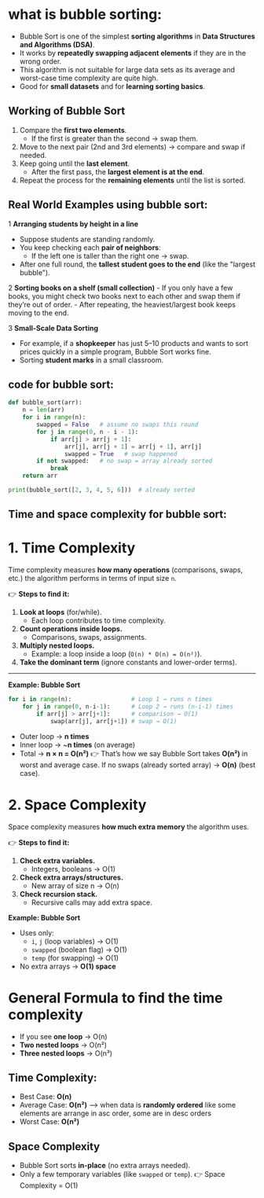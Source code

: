 
# what is bubble sorting:

- Bubble Sort is one of the simplest **sorting algorithms** in **Data Structures and Algorithms (DSA)**.
- It works by **repeatedly swapping adjacent elements** if they are in the wrong order.
- This algorithm is not suitable for large data sets as its average and worst-case time complexity are quite high.
- Good for **small datasets** and for **learning sorting basics**.

## Working of Bubble Sort

1. Compare the **first two elements**.
    - If the first is greater than the second → swap them.    
2. Move to the next pair (2nd and 3rd elements) → compare and swap if needed.
3. Keep going until the **last element**.
    - After the first pass, the **largest element is at the end**.   
4. Repeat the process for the **remaining elements** until the list is sorted.

## Real World Examples using bubble sort:

   1 **Arranging students by height in a line**
- Suppose students are standing randomly.
- You keep checking each **pair of neighbors**:
    - If the left one is taller than the right one → swap.   
- After one full round, the **tallest student goes to the end** (like the "largest bubble").

 2 **Sorting books on a shelf (small collection)**
    - If you only have a few books, you might check two books next to each other and swap them if they’re out of order.
    - After repeating, the heaviest/largest book keeps moving to the end.

 3 **Small-Scale Data Sorting**
- For example, if a **shopkeeper** has just 5–10 products and wants to sort prices quickly in a simple program, Bubble Sort works fine.
- Sorting **student marks** in a small classroom.


## code for bubble sort:
```python
def bubble_sort(arr):
    n = len(arr)
    for i in range(n):
        swapped = False   # assume no swaps this round
        for j in range(0, n - i - 1):
            if arr[j] > arr[j + 1]:
                arr[j], arr[j + 1] = arr[j + 1], arr[j]
                swapped = True   # swap happened
        if not swapped:   # no swap = array already sorted
            break
    return arr

print(bubble_sort([2, 3, 4, 5, 6]))  # already sorted

```

## Time and space complexity for bubble sort:
# 1. Time Complexity

Time complexity measures **how many operations** (comparisons, swaps, etc.) the algorithm performs in terms of input size `n`.

👉 **Steps to find it:**

1. **Look at loops** (for/while).
    - Each loop contributes to time complexity.
2. **Count operations inside loops.**
    - Comparisons, swaps, assignments.
3. **Multiply nested loops.**
    - Example: a loop inside a loop (`O(n) * O(n) = O(n²)`).
4. **Take the dominant term** (ignore constants and lower-order terms).
---

**Example: Bubble Sort**
```python
for i in range(n):                 # Loop 1 → runs n times
    for j in range(0, n-i-1):      # Loop 2 → runs (n-i-1) times
        if arr[j] > arr[j+1]:      # comparison → O(1)
            swap(arr[j], arr[j+1]) # swap → O(1)

```
- Outer loop → **n times**
- Inner loop → ~**n times** (on average)
- Total → **n × n = O(n²)**
👉 That’s how we say Bubble Sort takes **O(n²)** in worst and average case.
	If no swaps (already sorted array) → **O(n)** (best case).
# 2. Space Complexity

Space complexity measures **how much extra memory** the algorithm uses.

👉 **Steps to find it:**
1. **Check extra variables.**
    - Integers, booleans → O(1)
2. **Check extra arrays/structures.**
    - New array of size n → O(n)
3. **Check recursion stack.**
    - Recursive calls may add extra space.

 **Example: Bubble Sort**
- Uses only:
    - `i`, `j` (loop variables) → O(1)
    - `swapped` (boolean flag) → O(1)
    - `temp` (for swapping) → O(1)
- No extra arrays → **O(1) space**
#  General Formula to find the time complexity

- If you see **one loop** → O(n)
- **Two nested loops** → O(n²)
- **Three nested loops** → O(n³)
## Time Complexity:
- Best Case: **O(n)**
- Average Case: **O(n²)** --> when data is **randomly ordered** like some elements are arrange in asc order, some are in desc orders
- Worst Case: **O(n²)**
## Space Complexity
- Bubble Sort sorts **in-place** (no extra arrays needed).
- Only a few temporary variables (like `swapped` or `temp`).
👉 Space Complexity = O(1)
```java


```